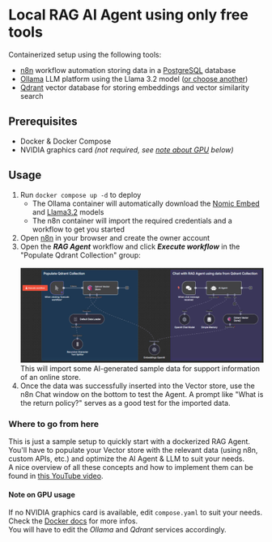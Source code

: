 # Local RAG AI Agent using only free tools

Containerized setup using the following tools:

- <a href="https://n8n.io" target="_blank">n8n</a> workflow automation storing data in a <a href="https://www.postgresql.org" target="_blank">PostgreSQL</a> database
- <a href="https://ollama.com" target="_blank">Ollama</a> LLM platform using the Llama 3.2 model (<a href="https://www.ollama.com/search?c=tools" target="_blank">or choose another</a>)
- <a href="https://qdrant.tech" target="_blank">Qdrant</a> vector database for storing embeddings and vector similarity search

## Prerequisites
* Docker & Docker Compose
* NVIDIA graphics card *(not required, see [note about GPU](#gpu) below)*

## Usage
1. Run `docker compose up -d` to deploy<br/>
    * The Ollama container will automatically download the <a href="https://ollama.com/library/nomic-embed-text" target="_blank">Nomic Embed</a> and <a href="https://ollama.com/library/llama3.2" target="_blank">Llama3.2</a> models<br/>
    * The n8n container will import the required credentials and a workflow to get you started
2. Open <a href="http://localhost:5678" target="_blank">n8n</a> in your browser and create the owner account  
3. Open the ***RAG Agent*** workflow and click ***Execute workflow*** in the "Populate Qdrant Collection" group:
<br/><br/>
<img alt="Populate Qdrant Collection" src="https://github.com/ChrisHof/rag-agent-local/blob/main/n8n/workflow.jpg?raw=true"><br/>
This will import some AI-generated sample data for support information of an online store.
5. Once the data was successfully inserted into the Vector store, use the n8n Chat window on the bottom to test the Agent. A prompt like "What is the return policy?" serves as a good test for the imported data.

### Where to go from here
This is just a sample setup to quickly start with a dockerized RAG Agent. You'll have to populate your Vector store with the relevant data (using n8n, custom APIs, etc.) and optimize the AI Agent & LLM to suit your needs.<br/>
A nice overview of all these concepts and how to implement them can be found in <a href="https://youtu.be/Ey18PDiaAYI?feature=shared&t=3085" target="_blank">this YouTube video</a>.

#### <a name="gpu"></a>Note on GPU usage
If no NVIDIA graphics card is available, edit `compose.yaml` to suit your needs. Check the <a href="https://docs.docker.com/compose/how-tos/gpu-support/#enabling-gpu-access-to-service-containers" target="_blank">Docker docs</a> for more infos.<br/>
You will have to edit the *Ollama* and *Qdrant* services accordingly.
